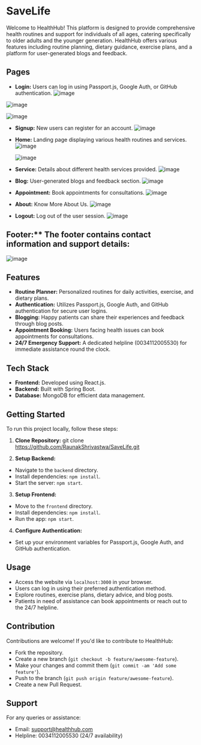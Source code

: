 
# SaveLife
Welcome to HealthHub! This platform is designed to provide comprehensive health routines and support for individuals of all ages, catering specifically to older adults and the younger generation. HealthHub offers various features including routine planning, dietary guidance, exercise plans, and a platform for user-generated blogs and feedback.

## Pages

- **Login:** Users can log in using Passport.js, Google Auth, or GitHub authentication.
![image](https://github.com/RaunakShrivastwa/SaveLife/assets/121729066/725d64e4-c91d-4038-81a2-b9a0238bf0d4)

![image](https://github.com/RaunakShrivastwa/SaveLife/assets/121729066/590c3605-c1fa-4fa7-b8d2-1260f1b7a6a3)

![image](https://github.com/RaunakShrivastwa/SaveLife/assets/121729066/b4883c26-87f3-455b-b741-795e235eacd5)



- **Signup:** New users can register for an account.
![image](https://github.com/RaunakShrivastwa/SaveLife/assets/121729066/7f49a292-46fb-4bb0-b633-241023f3ecb8)

- **Home:** Landing page displaying various health routines and services.
  ![image](https://github.com/RaunakShrivastwa/SaveLife/assets/121729066/8abd76a4-c72a-4adb-882e-100bd951552f)

  ![image](https://github.com/RaunakShrivastwa/SaveLife/assets/121729066/b7fc63d4-0480-41a7-b4a4-611e316e2151)




- **Service:** Details about different health services provided.
![image](https://github.com/RaunakShrivastwa/SaveLife/assets/121729066/c6372d90-bb67-48e9-b692-5289567321d9)


- **Blog:** User-generated blogs and feedback section.
![image](https://github.com/RaunakShrivastwa/SaveLife/assets/121729066/1c7946cb-1e4e-49f8-961d-ba459751246b)


- **Appointment:** Book appointments for consultations.
![image](https://github.com/RaunakShrivastwa/SaveLife/assets/121729066/47df6736-7ea8-4f1b-aa37-23f29e14bc07)


- **About:** Know More About Us.
![image](https://github.com/RaunakShrivastwa/SaveLife/assets/121729066/9a6cb905-cd44-437f-87e2-c6dc0d2d570b)

- **Logout:** Log out of the user session.
![image](https://github.com/RaunakShrivastwa/SaveLife/assets/121729066/ce4fc2dc-f835-49d9-82c7-871dc02b750f)


## Footer:** The footer contains contact information and support details:
![image](https://github.com/RaunakShrivastwa/SaveLife/assets/121729066/f541a308-fed0-425f-879e-3d273cb44052)



## Features

- **Routine Planner:** Personalized routines for daily activities, exercise, and dietary plans.
- **Authentication:** Utilizes Passport.js, Google Auth, and GitHub authentication for secure user logins.
- **Blogging:** Happy patients can share their experiences and feedback through blog posts.
- **Appointment Booking:** Users facing health issues can book appointments for consultations.
- **24/7 Emergency Support:** A dedicated helpline (0034112005530) for immediate assistance round the clock.

## Tech Stack

- **Frontend:** Developed using React.js.
- **Backend:** Built with Spring Boot.
- **Database:** MongoDB for efficient data management.

## Getting Started

To run this project locally, follow these steps:

1. **Clone Repository:**
git clone https://github.com/RaunakShrivastwa/SaveLife.git

2. **Setup Backend:**
- Navigate to the `backend` directory.
- Install dependencies: `npm install`.
- Start the server: `npm start`.

3. **Setup Frontend:**
- Move to the `frontend` directory.
- Install dependencies: `npm install`.
- Run the app: `npm start`.

4. **Configure Authentication:**
- Set up your environment variables for Passport.js, Google Auth, and GitHub authentication.

## Usage

- Access the website via `localhost:3000` in your browser.
- Users can log in using their preferred authentication method.
- Explore routines, exercise plans, dietary advice, and blog posts.
- Patients in need of assistance can book appointments or reach out to the 24/7 helpline.

## Contribution

Contributions are welcome! If you'd like to contribute to HealthHub:
- Fork the repository.
- Create a new branch (`git checkout -b feature/awesome-feature`).
- Make your changes and commit them (`git commit -am 'Add some feature'`).
- Push to the branch (`git push origin feature/awesome-feature`).
- Create a new Pull Request.

## Support

For any queries or assistance:
- Email: support@healthhub.com
- Helpline: 0034112005530 (24/7 availability)

